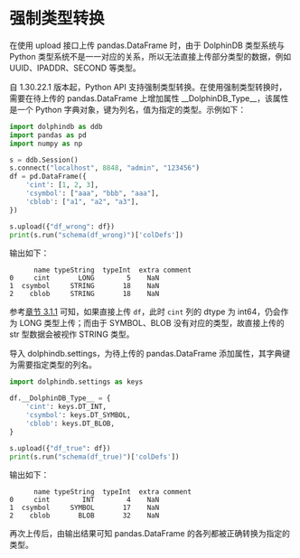 # 强制类型转换

在使用 upload 接口上传 pandas.DataFrame 时，由于 DolphinDB 类型系统与 Python 类型系统不是一一对应的关系，所以无法直接上传部分类型的数据，例如 UUID、IPADDR、SECOND 等类型。

自 1.30.22.1 版本起，Python API 支持强制类型转换。在使用强制类型转换时，需要在待上传的 pandas.DataFrame 上增加属性 \_\_DolphinDB_Type\_\_，该属性是一个 Python 字典对象，键为列名，值为指定的类型。示例如下：

```python
import dolphindb as ddb
import pandas as pd
import numpy as np

s = ddb.Session()
s.connect("localhost", 8848, "admin", "123456")
df = pd.DataFrame({
    'cint': [1, 2, 3],
    'csymbol': ["aaa", "bbb", "aaa"],
    'cblob': ["a1", "a2", "a3"],
})

s.upload({"df_wrong": df})
print(s.run("schema(df_wrong)")['colDefs'])
```

输出如下：

```
      name typeString  typeInt  extra comment
0     cint       LONG        5    NaN        
1  csymbol     STRING       18    NaN        
2    cblob     STRING       18    NaN  
```

参考[章节 3.1.1](./3.1.1_PROTOCOL_DDB.md) 可知，如果直接上传 `df`，此时 `cint` 列的 dtype 为 int64，仍会作为 LONG 类型上传；而由于 SYMBOL、BLOB 没有对应的类型，故直接上传的 str 型数据会被视作 STRING 类型。

导入 dolphindb.settings，为待上传的 pandas.DataFrame 添加属性，其字典键为需要指定类型的列名。

```python
import dolphindb.settings as keys

df.__DolphinDB_Type__ = {
    'cint': keys.DT_INT,
    'csymbol': keys.DT_SYMBOL,
    'cblob': keys.DT_BLOB,
}

s.upload({"df_true": df})
print(s.run("schema(df_true)")['colDefs'])
```

输出如下：

```
      name typeString  typeInt  extra comment
0     cint        INT        4    NaN        
1  csymbol     SYMBOL       17    NaN        
2    cblob       BLOB       32    NaN       
```

再次上传后，由输出结果可知 pandas.DataFrame 的各列都被正确转换为指定的类型。
